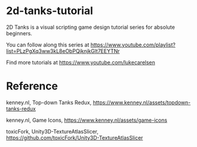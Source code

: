 # 2d-tanks-tutorial

2D Tanks is a visual scripting game design tutorial series for absolute beginners.

You can follow along this series at https://www.youtube.com/playlist?list=PLzPgXq3ww3kL8eObPQjknjkGlt7EEYTNr

Find more tutorials at https://www.youtube.com/lukecarelsen

# Reference

kenney.nl, Top-down Tanks Redux, https://www.kenney.nl/assets/topdown-tanks-redux

kenney.nl, Game Icons, https://www.kenney.nl/assets/game-icons

toxicFork, Unity3D-TextureAtlasSlicer, https://github.com/toxicFork/Unity3D-TextureAtlasSlicer
